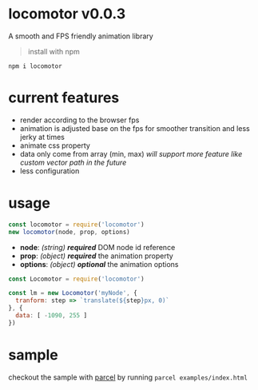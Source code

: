 # locomotor v0.0.3
A smooth and FPS friendly animation library

> install with npm

```npm i locomotor```

# current features
- render according to the browser fps
- animation is adjusted base on the fps for smoother transition and less jerky at times
- animate css property
- data only come from array (min, max) *will support more feature like custom vector path in the future*
- less configuration

# usage
```javascript
const locomotor = require('locomotor')
new locomotor(node, prop, options)
```
- **node**: *(string)* ***required*** DOM node id reference
- **prop**: *(object)* ***required*** the animation property
- **options**: *(object)* ***optional*** the animation options

```javascript
const Locomotor = require('locomotor')

const lm = new Locomotor('myNode', {
  tranform: step => `translate(${step}px, 0)`
}, {
  data: [ -1090, 255 ]
})
```

# sample
checkout the sample with [parcel](https://github.com/parcel-bundler/parcel) by running ```parcel examples/index.html```

